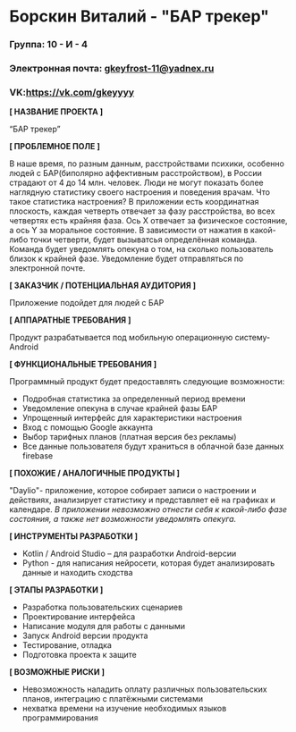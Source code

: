 # Борскин Виталий - "БАР трекер"


### Группа: 10 - И - 4
### Электронная почта: gkeyfrost-11@yadnex.ru
### VK:https://vk.com/gkeyyyy


**[ НАЗВАНИЕ ПРОЕКТА ]**

“БАР трекер”

**[ ПРОБЛЕМНОЕ ПОЛЕ ]**

В наше время, по разным данным, расстройствами психики, особенно людей с БАР(биполярно аффективным расстройством), в России страдают от 4 до 14 млн. человек. Люди не могут показать более наглядную статистику своего настроения и поведения врачам. Что такое статистика настроения? В приложении есть координатная плоскость, каждая четверть отвечает за фазу расстройства, во всех четвертях есть крайняя фаза. Ось X отвечает за физическое состояние, а ось Y за моральное состояние. В зависимости от нажатия в какой-либо точки четверти, будет вызыватсья определённая команда. Команда будет уведомлять опекуна о том, на сколько пользователь близок к крайней фазе. Уведомление будет отправляться по электронной почте.

**[ ЗАКАЗЧИК / ПОТЕНЦИАЛЬНАЯ АУДИТОРИЯ ]**

Приложение подойдет для людей с БАР

**[ АППАРАТНЫЕ ТРЕБОВАНИЯ ]** 

Продукт разрабатывается под мобильную операционную систему- Android 

**[ ФУНКЦИОНАЛЬНЫЕ ТРЕБОВАНИЯ ]**

Программный продукт будет предоставлять следующие возможности:
* Подробная статистика за определенный период времени
* Уведомление опекуна в случае крайней фазы БАР
* Упрощенный интерфейс для характеристики настроения 
* Вход с помощью Google аккаунта
* Выбор тарифных планов (платная версия без рекламы) 
* Все данные пользователя будут храниться в облачной базе данных firebase 

**[ ПОХОЖИЕ / АНАЛОГИЧНЫЕ ПРОДУКТЫ ]**

 "Daylio"- приложение, которое собирает записи о настроении и действиях, анализирует статистику и представляет её на графиках и календаре. 
 *В приложении невозможно отнести себя к какой-либо фазе состояния, а также нет возможности уведомлять опекуга.* 

**[ ИНСТРУМЕНТЫ РАЗРАБОТКИ ]**

* Kotlin / Android Studio – для разработки Android-версии
* Python - для написания нейросети, которая будет анализировать данные и находить сходства

**[ ЭТАПЫ РАЗРАБОТКИ ]**

*	Разработка пользовательских сценариев
*	Проектирование интерфейса
*	Написание модуля для работы с данными
*	Запуск Android версии продукта
*	Тестирование, отладка
*	Подготовка проекта к защите

**[ ВОЗМОЖНЫЕ РИСКИ ]**

*	Невозможность наладить оплату различных пользовательских планов, интеграцию с платёжными системами
* нехватка времени на изучение необходимых языков программирования
